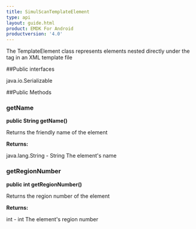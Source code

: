 ```yaml
---
title: SimulScanTemplateElement
type: api
layout: guide.html
product: EMDK For Android
productversion: '4.0'
---
```



The TemplateElement class represents elements nested directly under the tag in 
 an XML template file

##Public interfaces

java.io.Serializable

##Public Methods

### getName

**public String getName()**

Returns the friendly name of the element

**Returns:**

java.lang.String - String 
 			The element's name

### getRegionNumber

**public int getRegionNumber()**

Returns the region number of the element

**Returns:**

int - int
 			The element's region number









